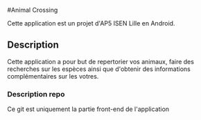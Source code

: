 #Animal Crossing 

Cette application est un projet d'AP5 ISEN Lille en Android.

## Description

Cette application a pour but de repertorier vos animaux, faire des recherches sur les espèces ainsi que d'obtenir des informations complémentaires sur les votres.

### Description repo 

Ce git est uniquement la partie front-end de l'application
